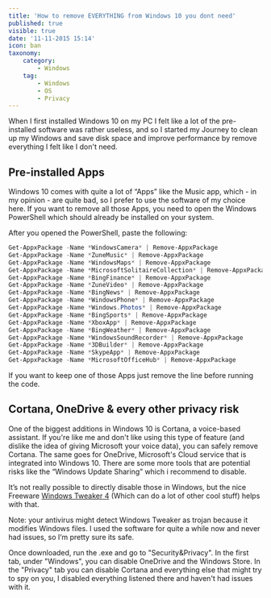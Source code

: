 ```yaml
---
title: 'How to remove EVERYTHING from Windows 10 you dont need'
published: true
visible: true
date: '11-11-2015 15:14'
icon: ban
taxonomy:
    category:
        - Windows
    tag:
        - Windows
        - OS
        - Privacy
---
```


When I first installed Windows 10 on my PC I felt like a lot of the
pre-installed software was rather useless, and so I started my Journey
to clean up my Windows and save disk space and improve performance by
remove everything I felt like I don't need.

## Pre-installed Apps

Windows 10 comes with quite a lot of “Apps” like the Music app, which -
in my opinion - are quite bad, so I prefer to use the software of my
choice here. If you want to remove all those Apps, you need to open the
Windows PowerShell which should already be installed on your system.

After you opened the PowerShell, paste the following:

```powershell
Get-AppxPackage -Name *WindowsCamera* | Remove-AppxPackage
Get-AppxPackage -Name *ZuneMusic* | Remove-AppxPackage
Get-AppxPackage -Name *WindowsMaps* | Remove-AppxPackage
Get-AppxPackage -Name *MicrosoftSolitaireCollection* | Remove-AppxPackage
Get-AppxPackage -Name *BingFinance* | Remove-AppxPackage
Get-AppxPackage -Name *ZuneVideo* | Remove-AppxPackage
Get-AppxPackage -Name *BingNews* | Remove-AppxPackage
Get-AppxPackage -Name *WindowsPhone* | Remove-AppxPackage
Get-AppxPackage -Name *Windows.Photos* | Remove-AppxPackage
Get-AppxPackage -Name *BingSports* | Remove-AppxPackage
Get-AppxPackage -Name *XboxApp* | Remove-AppxPackage
Get-AppxPackage -Name *BingWeather* | Remove-AppxPackage
Get-AppxPackage -Name *WindowsSoundRecorder* | Remove-AppxPackage
Get-AppxPackage -Name *3DBuilder* | Remove-AppxPackage
Get-AppxPackage -Name *SkypeApp* | Remove-AppxPackage
Get-AppxPackage -Name *MicrosoftOfficeHub* | Remove-AppxPackage
```

If you want to keep one of those Apps just remove the line before running the code.

## Cortana, OneDrive & every other privacy risk

One of the biggest additions in Windows 10 is Cortana, a voice-based
assistant. If you're like me and don't like using this type of feature
(and dislike the idea of giving Microsoft your voice data), you can
safely remove Cortana. The same goes for OneDrive, Microsoft's Cloud
service that is integrated into Windows 10. There are some more tools
that are potential risks like the “Windows Update Sharing” which i
recommend to disable.

It’s not really possible to directly disable those in Windows, but the
nice Freeware [Windows Tweaker 4] (Which can do a lot of other cool
stuff) helps with that.

Note: your antivirus might detect Windows Tweaker as trojan because it
modifies Windows files. I used the software for quite a while now and
never had issues, so I’m pretty sure its safe.

[Windows Tweaker 4]: http://www.thewindowsclub.com/ultimate-windows-tweaker-4-windows-10

Once downloaded, run the .exe and go to "Security&Privacy". In the first tab, under "Windows", you can disable OneDrive and the Windows Store. In the "Privacy" tab you can disable Cortana and everything else that might try to spy on you, I disabled everything listened there and haven't had issues with it.
